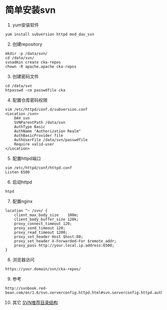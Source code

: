 # 简单安装svn

1. yum安装软件
```
yum install subversion httpd mod_dav_svn
```

2. 创建repository
```
mkdir -p /data/svn/
cd /data/svn/
svnadmin create cka-repos
chown -R apache.apache cka-repos
```

3. 创建密码文件
```
cd /data/svn
htpasswd -cm passwdfile cka
```

4. 配置仓库密码权限
```
vim /etc/httpd/conf.d/subversion.conf
<Location /svn>
    DAV svn
    SVNParentPath /data/svn
    AuthType Basic
    AuthName "Authorization Realm"
    AuthBasicProvider file
    AuthUserFile /data/svn/passwdfile
    Require valid-user
</Location>
```

5. 配置httpd端口
```
vim /etc/httpd/conf/httpd.conf
Listen 6500
```

6. 启动httpd
```
htpd
```

7. 配置nginx
```
location ^~ /svn/ {
    client_max_body_size    100m;
    client_body_buffer_size 128k;
    proxy_connect_timeout 120;
    proxy_send_timeout 120;
    proxy_read_timeout 1200;
    proxy_set_header Host $host:80;
    proxy_set_header X-Forwarded-For $remote_addr;
    proxy_pass http://your.local.ip.address:6500;
}
```

8. 浏览器访问
```
https://your.domain/svn/cka-repos/
```

9. 参考
```
http://svnbook.red-bean.com/en/1.6/svn.serverconfig.httpd.html#svn.serverconfig.httpd.authz
```

10. 其它
[SVN推荐目录结构](https://versionsapp.com/documentation/about_svn_kc_trunktagbranch.html)